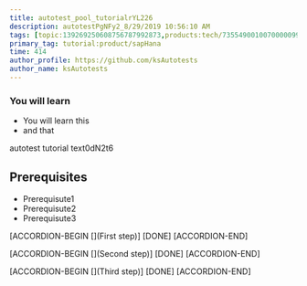 ```yaml
---
title: autotest_pool_tutorialrYL226
description: autotestPgNFy2_8/29/2019 10:56:10 AM
tags: [topic:139269250608756787992873,products:tech/73554900100700000996,tutorial:experience/advanced]
primary_tag: tutorial:product/sapHana
time: 414
author_profile: https://github.com/ksAutotests
author_name: ksAutotests
---
```

### You will learn
- You will learn this
- and that

autotest tutorial text0dN2t6

## Prerequisites
- Prerequisute1
- Prerequisute2
- Prerequisute3

[ACCORDION-BEGIN [](First step)]
[DONE]
[ACCORDION-END]

[ACCORDION-BEGIN [](Second step)]
[DONE]
[ACCORDION-END]

[ACCORDION-BEGIN [](Third step)]
[DONE]
[ACCORDION-END]

